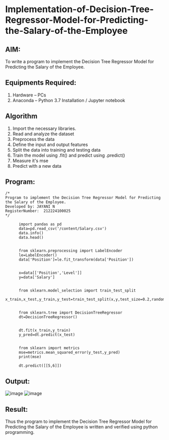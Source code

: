 # Implementation-of-Decision-Tree-Regressor-Model-for-Predicting-the-Salary-of-the-Employee

## AIM:
To write a program to implement the Decision Tree Regressor Model for Predicting the Salary of the Employee.

## Equipments Required:
1. Hardware – PCs
2. Anaconda – Python 3.7 Installation / Jupyter notebook

## Algorithm
1. Import the necessary libraries.
2. Read and analyze the dataset
3. Preprocess the data
4. Define the input and output features
5. Split the data into training and testing data
6. Train the model using .fit() and predict using .predict()
7. Measure it's mse
8. Predict with a new data

## Program:
```
/*
Program to implement the Decision Tree Regressor Model for Predicting the Salary of the Employee.
Developed by: JAYANI N
RegisterNumber:  212224100025
*/
```


          import pandas as pd
          data=pd.read_csv('/content/Salary.csv')
          data.info()
          data.head()
          
          
          from sklearn.preprocessing import LabelEncoder
          le=LabelEncoder()
          data['Position']=le.fit_transform(data['Position'])
          
          
          x=data[['Position','Level']]
          y=data['Salary']
          
          
          from sklearn.model_selection import train_test_split
          x_train,x_test,y_train,y_test=train_test_split(x,y,test_size=0.2,random_state=2)
          
          
          from sklearn.tree import DecisionTreeRegressor
          dt=DecisionTreeRegressor()
          
          
          dt.fit(x_train,y_train)
          y_pred=dt.predict(x_test)
          
          
          from sklearn import metrics
          mse=metrics.mean_squared_error(y_test,y_pred)
          print(mse)
          
          dt.predict([[5,6]])

## Output:

![image](https://github.com/user-attachments/assets/c55374a9-65b8-4381-9c20-a6e14bd926ca)
![image](https://github.com/user-attachments/assets/227ed73b-8bc4-46ff-a2b6-69e67b57a08c)


## Result:
Thus the program to implement the Decision Tree Regressor Model for Predicting the Salary of the Employee is written and verified using python programming.
